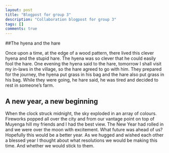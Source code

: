 ```yaml
---
layout: post
title: "Blogpost for group 3"
description: "Collaboration blogpost for group 3"
tags: []
comments: true
---
```

##The hyena and the hare

Once upon a time, at the edge of a wood pattern, there lived this clever hyena and the stupid hare. The hyena was so clever that he could easily fool the hare. One evening the hyena said to the hare, tomorrow I shall visit my in-laws in the village, so the hare agreed to go with him. They prepared for the journey, the hyena put grass in his bag and the hare also put grass in his bag. While they were going, he hare said, he was tired and decided to rest in someone’s farm.

## A new year, a new beginning

When the clock struck midnight, the sky exploded in an array of colours. Fireworks popped all over the city and from our vantage point on top of Muyenga hill my friends and I had the best view. The New Year had rolled in and we were over the moon with excitement. What future was ahead of us? Hopefully this would be a better year. As we hugged and wished each other a blessed year I thought about what resolutions we would be making this time. And whether we would stick to them.


